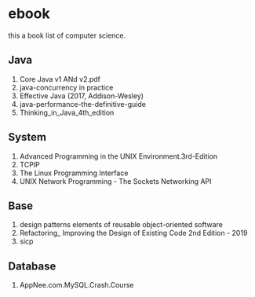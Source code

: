 # ebook
this a book list of computer science. 
## Java
1. Core Java v1 ANd v2.pdf
2. java-concurrency in practice
3. Effective Java (2017, Addison-Wesley)
4. java-performance-the-definitive-guide
5. Thinking_in_Java_4th_edition
## System
1. Advanced Programming in the UNIX Environment.3rd-Edition
2. TCPIP
3. The Linux Programming Interface
4. UNIX Network Programming - The Sockets Networking API
## Base
1. design patterns elements of reusable object-oriented software
2. Refactoring_ Improving the Design of Existing Code 2nd Edition - 2019
3. sicp
## Database
1. AppNee.com.MySQL.Crash.Course
